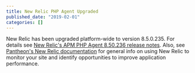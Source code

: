 ```yaml
---
title: New Relic PHP Agent Upgraded
published_date: "2019-02-01"
categories: []
---
```

New Relic has been upgraded platform-wide to version 8.5.0.235. For details see [New Relic's APM PHP Agent 8.50.236 release notes](https://docs.newrelic.com/docs/release-notes/agent-release-notes/php-release-notes/php-agent-850235). Also, see [Pantheon's New Relic documentation](/guides/new-relic) for general info on using New Relic to monitor your site and identify opportunities to improve application performance.
